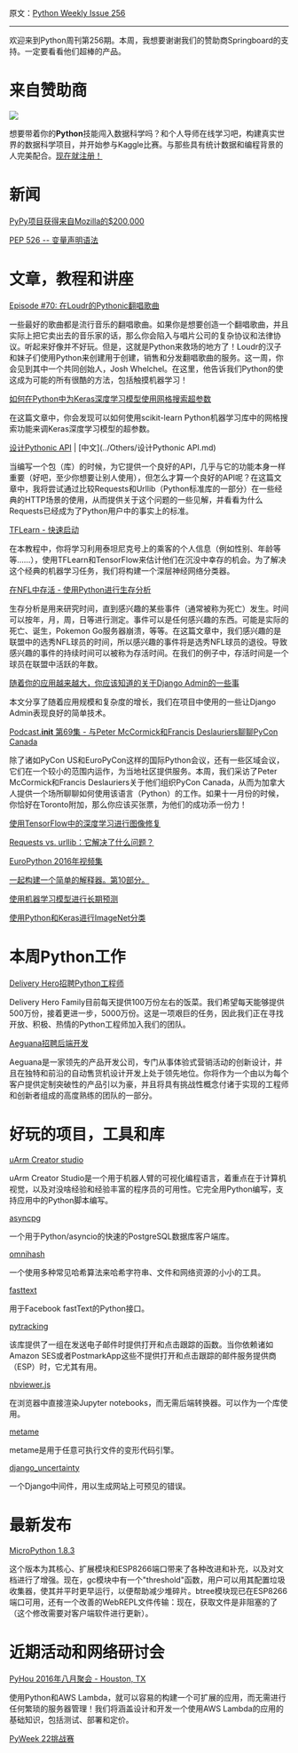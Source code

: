 原文：[Python Weekly Issue 256](http://us2.campaign-archive1.com/?u=e2e180baf855ac797ef407fc7&id=3dc51d49d9&e=148158c7b4)

---

欢迎来到Python周刊第256期。本周，我想要谢谢我们的赞助商Springboard的支持。一定要看看他们超棒的产品。


# 来自赞助商

[![](https://gallery.mailchimp.com/e2e180baf855ac797ef407fc7/images/2ca978ea-9b96-4142-9e43-c7da1716f054.png)](https://www.springboard.com/workshops/data-science-intensive?utm_medium=spnewsletter&amp;utm_campaign=11Aug16&amp;utm_source=pyweekly)

想要带着你的**Python**技能闯入数据科学吗？和个人导师在线学习吧，构建真实世界的数据科学项目，并开始参与Kaggle比赛。与那些具有统计数据和编程背景的人完美配合。[现在就注册！](https://www.springboard.com/workshops/data-science-intensive?utm_medium=spnewsletter&amp;utm_campaign=11Aug16&amp;utm_source=pyweekly)


# 新闻

[PyPy项目获得来自Mozilla的$200,000](https://blog.mozilla.org/blog/2016/08/04/mozilla-awards-585000-to-nine-open-source-projects-in-q2-2016/)

[PEP 526 -- 变量声明语法](https://www.python.org/dev/peps/pep-0526/)


# 文章，教程和讲座

[Episode #70: 在Loudr的Pythonic翻唱歌曲](https://talkpython.fm/episodes/show/70/pythonic-cover-songs-at-loudr)

一些最好的歌曲都是流行音乐的翻唱歌曲。如果你是想要创造一个翻唱歌曲，并且实际上把它卖出去的音乐家的话，那么你会陷入与唱片公司的复杂协议和法律协议。听起来好像并不好玩。但是，这就是Python来救场的地方了！Loudr的汉子和妹子们使用Python来创建用于创建，销售和分发翻唱歌曲的服务。这一周，你会见到其中一个共同创始人，Josh Whelchel。在这里，他告诉我们Python的使这成为可能的所有很酷的方法，包括触摸机器学习！

[如何在Python中为Keras深度学习模型使用网格搜索超参数](http://machinelearningmastery.com/grid-search-hyperparameters-deep-learning-models-python-keras/)

在这篇文章中，你会发现可以如何使用scikit-learn Python机器学习库中的网格搜索功能来调Keras深度学习模型的超参数。

[设计Pythonic API](http://noamelf.com/2016/08/05/designing-pythonic-apis/) | [中文](../Others/设计Pythonic API.md)

当编写一个包（库）的时候，为它提供一个良好的API，几乎与它的功能本身一样重要（好吧，至少你想要让别人使用），但怎么才算一个良好的API呢？在这篇文章中，我将尝试通过比较Requests和Urllib（Python标准库的一部分）在一些经典的HTTP场景的使用，从而提供关于这个问题的一些见解，并看看为什么Requests已经成为了Python用户中的事实上的标准。

[TFLearn - 快速启动](https://github.com/tflearn/tflearn/blob/master/tutorials/intro/quickstart.md)

在本教程中，你将学习利用泰坦尼克号上的乘客的个人信息（例如性别、年龄等等……），使用TFLearn和TensorFlow来估计他们在沉没中幸存的机会。为了解决这个经典的机器学习任务，我们将构建一个深层神经网络分类器。

[在NFL中存活 - 使用Python进行生存分析](http://savvastjortjoglou.com/nfl-survival-analysis-kaplan-meier.html)

生存分析是用来研究时间，直到感兴趣的某些事件（通常被称为死亡）发生。时间可以按年，月，周，日等进行测定。事件可以是任何感兴趣的东西。可能是实际的死亡、诞生，Pokemon Go服务器崩溃，等等。在这篇文章中，我们感兴趣的是联盟中的选秀NFL球员的时间，所以感兴趣的事件将是选秀NFL球员的退役。导致感兴趣的事件的持续时间可以被称为存活时间。在我们的例子中，存活时间是一个球员在联盟中活跃的年数。

[随着你的应用越来越大，你应该知道的关于Django Admin的一些事](https://medium.com/@hakibenita/things-you-must-know-about-django-admin-as-your-app-gets-bigger-6be0b0ee9614)

本文分享了随着应用规模和复杂度的增长，我们在项目中使用的一些让Django Admin表现良好的简单技术。

[Podcast.__init__ 第69集 - 与Peter McCormick和Francis Deslauriers聊聊PyCon Canada](http://pythonpodcast.com/pycon-canada.html)

除了诸如PyCon US和EuroPyCon这样的国际Python会议，还有一些区域会议，它们在一个较小的范围内运作，为当地社区提供服务。本周，我们采访了Peter McCormick和Francis Deslauriers关于他们组织PyCon Canada，从而为加拿大人提供一个场所聊聊如何使用该语言（Python）的工作。如果十一月份的时候，你恰好在Toronto附加，那么你应该买张票，为他们的成功添一份力！

[使用TensorFlow中的深度学习进行图像修复](http://bamos.github.io/2016/08/09/deep-completion/)

[Requests vs. urllib：它解决了什么问题？](http://www.curiousefficiency.org/posts/2016/08/what-problem-does-it-solve.html) 

[EuroPython 2016年视频集](https://www.youtube.com/playlist?list=PL8uoeex94UhE3FDvjacSlHFffoNEoPzzm)

[一起构建一个简单的解释器。第10部分。](https://ruslanspivak.com/lsbasi-part10/)

[使用机器学习模型进行长期预测](http://thuijskens.github.io/2016/08/03/time-series-forecasting/)

[使用Python和Keras进行ImageNet分类](http://www.pyimagesearch.com/2016/08/10/imagenet-classification-with-python-and-keras/)


# 本周Python工作

[Delivery Hero招聘Python工程师](http://jobs.pythonweekly.com/jobs/senior-software-engineer-mf/) 

Delivery Hero Family目前每天提供100万份左右的饭菜。我们希望每天能够提供500万份，接着更进一步，5000万份。这是一项艰巨的任务，因此我们正在寻找开放、积极、热情的Python工程师加入我们的团队。

[Aeguana招聘后端开发](http://jobs.pythonweekly.com/jobs/mid-weight-backend-developer-pythondjangoc/) 

Aeguana是一家领先的产品开发公司，专门从事体验式营销活动的创新设计，并且在独特和前沿的自动售货机设计开发上处于领先地位。你将作为一个由以为每个客户提供定制突破性的产品引以为豪，并且将具有挑战性概念付诸于实现的工程师和创新者组成的高度熟练的团队的一部分。


# 好玩的项目，工具和库

[uArm Creator studio](https://github.com/apockill/uArmCreatorStudio)

uArm Creator Studio是一个用于机器人臂的可视化编程语言，着重点在于计算机视觉，以及对没啥经验和经验丰富的程序员的可用性。它完全用Python编写，支持应用中的Python脚本编写。

[asyncpg](https://github.com/magicstack/asyncpg)

一个用于Python/asyncio的快速的PostgreSQL数据库客户端库。

[omnihash](https://github.com/Miserlou/omnihash) 

一个使用多种常见哈希算法来哈希字符串、文件和网络资源的小小的工具。

[fasttext](https://github.com/pyk/fastText.py) 

用于Facebook fastText的Python接口。

[pytracking](https://github.com/resulto-admin/pytracking) 

该库提供了一组在发送电子邮件时提供打开和点击跟踪的函数。当你依赖诸如Amazon SES或者PostmarkApp这些不提供打开和点击跟踪的邮件服务提供商（ESP）时，它尤其有用。

[nbviewer.js](https://github.com/kokes/nbviewer.js)

在浏览器中直接渲染Jupyter notebooks，而无需后端转换器。可以作为一个库使用。

[metame](https://github.com/a0rtega/metame)

metame是用于任意可执行文件的变形代码引擎。

[django_uncertainty](https://github.com/abarto/django_uncertainty)

一个Django中间件，用以生成网站上可预见的错误。


# 最新发布

[MicroPython 1.8.3](https://github.com/micropython/micropython/releases/tag/v1.8.3)

这个版本为其核心、扩展模块和ESP8266端口带来了各种改进和补充，以及对文档进行了增强。现在，gc模块中有一个"threshold"函数，用户可以用其配置垃圾收集器，使其并平时更早运行，以便帮助减少堆碎片。btree模块现已在ESP8266端口可用，还有一个改善的WebREPL文件传输：现在，获取文件是非阻塞的了（这个修改需要对客户端软件进行更新）。


# 近期活动和网络研讨会

[PyHou 2016年八月聚会 - Houston, TX](https://www.meetup.com/python-14/events/226999486/)

使用Python和AWS Lambda，就可以容易的构建一个可扩展的应用，而无需进行任何繁琐的服务器管理！我们将涵盖设计和开发一个使用AWS Lambda的应用的基础知识，包括测试、部署和定价。

[PyWeek 22挑战赛](https://pyweek.org/22/)

